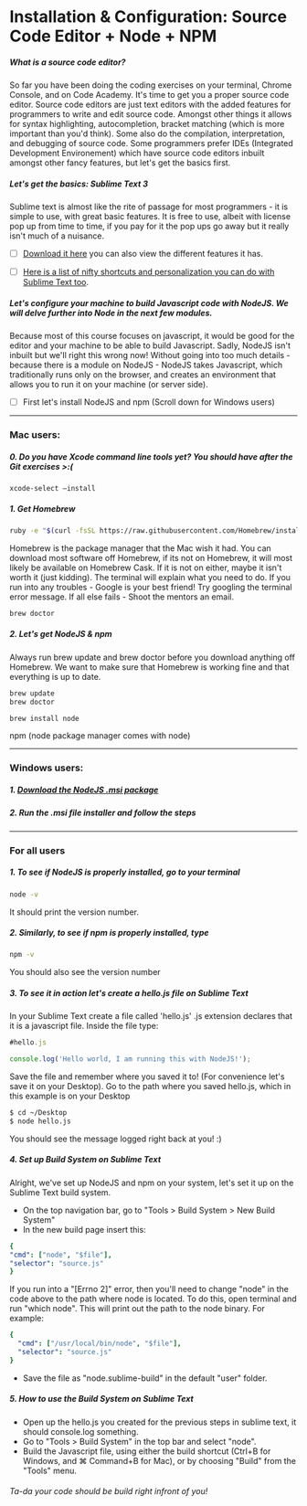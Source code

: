 # Installation & Configuration: Source Code Editor + Node + NPM

##### What is a source code editor?

So far you have been doing the coding exercises on your terminal, Chrome Console, and on Code Academy. It's time to get you a proper source code editor. Source code editors are just text editors with the added features for programmers to write and edit source code. Amongst other things it allows for syntax highlighting, autocompletion, bracket matching (which is more important than you'd think). Some also do the compilation, interpretation, and debugging of source code. Some programmers prefer IDEs (Integrated Development Environement) which have source code editors inbuilt amongst other fancy features, but let's get the basics first.

##### Let's get the basics: Sublime Text 3

Sublime text is almost like the rite of passage for most programmers - it is simple to use, with great basic features. It is free to use, albeit with license pop up from time to time, if you pay for it the pop ups go away but it really isn't much of a nuisance.

- [ ] [Download it here](http://www.sublimetext.com/) you can also view the different features it has.

- [ ] [Here is a list of nifty shortcuts and personalization you can do with Sublime Text too](https://scotch.io/bar-talk/best-of-sublime-text-3-features-plugins-and-settings).

##### Let's configure your machine to build Javascript code with NodeJS. We will delve further into Node in the next few modules.

Because most of this course focuses on javascript, it would be good for the editor and your machine to be able to build Javascript. Sadly, NodeJS isn't inbuilt but we'll right this wrong now! Without going into too much details - because there is a module on NodeJS - NodeJS takes Javascript, which traditionally runs only on the browser, and creates an environment that allows you to run it on your machine (or server side).

- [ ] First let's install NodeJS and npm (Scroll down for Windows users)

---

### Mac users:

##### 0. Do you have Xcode command line tools yet? You should have after the Git exercises >:(

```bashrc
xcode-select –install
```


##### 1. Get Homebrew
```bash
ruby -e "$(curl -fsSL https://raw.githubusercontent.com/Homebrew/install/master/install)"
```

Homebrew is the package manager that the Mac wish it had. You can download most software off Homebrew, if its not on Homebrew, it will most likely be available on Homebrew Cask. If it is not on either, maybe it isn't worth it (just kidding). The terminal will explain what you need to do. If you run into any troubles - Google is your best friend! Try googling the terminal error message. If all else fails - Shoot the mentors an email.

```bash
brew doctor
```


##### 2. Let's get NodeJS & npm

Always run brew update and brew doctor before you download anything off Homebrew. We want to make sure that Homebrew is working fine and that everything is up to date.
```bash
brew update
brew doctor
```
```bash
brew install node
```

npm (node package manager comes with node)

---

### Windows users:

##### 1. [Download the NodeJS .msi package](https://nodejs.org/en/download/)

##### 2. Run the .msi file installer and follow the steps


---

### For all users


##### 1. To see if NodeJS is properly installed, go to your terminal

```bash
node -v
```
It should print the version number.

##### 2. Similarly, to see if npm is properly installed, type

```bash
npm -v
```
You should also see the version number

##### 3. To see it in action let's create a hello.js file on Sublime Text

In your Sublime Text create a file called 'hello.js' .js extension declares that it is a javascript file. Inside the file type:

```javascript
#hello.js

console.log('Hello world, I am running this with NodeJS!');
```
Save the file and remember where you saved it to! (For convenience let's save it on your Desktop). Go to the path where you saved hello.js, which in this example is on your Desktop

```bash
$ cd ~/Desktop
$ node hello.js
```
You should see the message logged right back at you! :)

##### 4. Set up Build System on Sublime Text

Alright, we've set up NodeJS and npm on your system, let's set it up on the Sublime Text build system.
- On the top navigation bar, go to "Tools > Build System > New Build System"
- In the new build page insert this:
```yaml
{
"cmd": ["node", "$file"],
"selector": "source.js"
}
```
If you run into a "[Errno 2]" error, then you'll need to change "node" in the code above to the path where node is located. To do this, open terminal and run "which node". This will print out the path to the node binary. For example:
```yaml
{
  "cmd": ["/usr/local/bin/node", "$file"],
  "selector": "source.js"
}
```
- Save the file as "node.sublime-build" in the default "user" folder.


##### 5. How to use the Build System on Sublime Text

- Open up the hello.js you created for the previous steps in sublime text, it should console.log something.
- Go to "Tools > Build System" in the top bar and select "node".
- Build the Javascript file, using either the build shortcut (Ctrl+B for Windows, and ⌘ Command+B for Mac), or by choosing "Build" from the "Tools" menu.

###### Ta-da your code should be build right infront of you!
